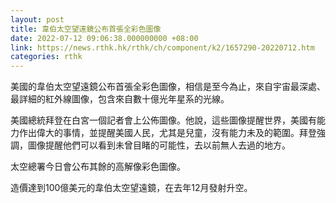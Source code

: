 ```yaml
---
layout: post
title: 韋伯太空望遠鏡公布首張全彩色圖像
date: 2022-07-12 09:06:38.000000000 +08:00
link: https://news.rthk.hk/rthk/ch/component/k2/1657290-20220712.htm
categories: rthk
---
```


美國的韋伯太空望遠鏡公布首張全彩色圖像，相信是至今為止，來自宇宙最深處、最詳細的紅外線圖像，包含來自數十億光年星系的光線。

美國總統拜登在白宮一個記者會上公佈圖像。他說，這些圖像提醒世界，美國有能力作出偉大的事情，並提醒美國人民，尤其是兒童，沒有能力未及的範圍。拜登強調，圖像提醒他們可以看到未曾目睹的可能性，去以前無人去過的地方。

太空總署今日會公布其餘的高解像彩色圖像。

造價達到100億美元的韋伯太空望遠鏡，在去年12月發射升空。
